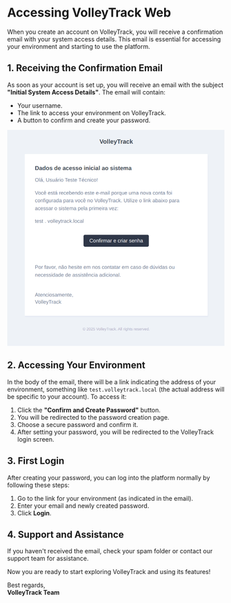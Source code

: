 # Accessing VolleyTrack Web

When you create an account on VolleyTrack, you will receive a confirmation email with your system access details. This email is essential for accessing your environment and starting to use the platform.

## 1. Receiving the Confirmation Email

As soon as your account is set up, you will receive an email with the subject **"Initial System Access Details"**. The email will contain:

- Your username.
- The link to access your environment on VolleyTrack.
- A button to confirm and create your password.

![Confirmation Email](./images/email-confirmation.png)

## 2. Accessing Your Environment

In the body of the email, there will be a link indicating the address of your environment, something like `test.volleytrack.local` (the actual address will be specific to your account). To access it:

1. Click the **"Confirm and Create Password"** button.
2. You will be redirected to the password creation page.
3. Choose a secure password and confirm it.
4. After setting your password, you will be redirected to the VolleyTrack login screen.

## 3. First Login

After creating your password, you can log into the platform normally by following these steps:

1. Go to the link for your environment (as indicated in the email).
2. Enter your email and newly created password.
3. Click **Login**.

## 4. Support and Assistance

If you haven't received the email, check your spam folder or contact our support team for assistance.

Now you are ready to start exploring VolleyTrack and using its features!

Best regards,  
**VolleyTrack Team**
